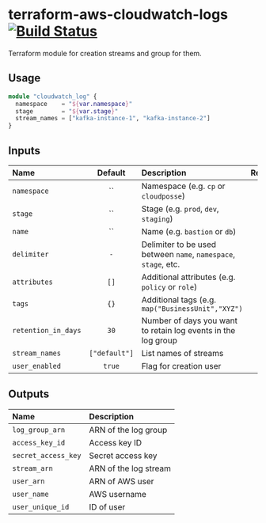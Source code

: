 # terraform-aws-cloudwatch-logs [![Build Status](https://travis-ci.org/cloudposse/terraform-aws-cloudwatch-logs.svg)](https://travis-ci.org/cloudposse/terraform-aws-cloudwatch-logs)

Terraform module for creation streams and group for them.

## Usage

```terraform
module "cloudwatch_log" {
  namespace    = "${var.namespace}"
  stage        = "${var.stage}"
  stream_names = ["kafka-instance-1", "kafka-instance-2"]
}
```

## Inputs

| Name                |    Default    | Description                                                     | Required |
|:--------------------|:-------------:|:----------------------------------------------------------------|:--------:|
| `namespace`         |      ``       | Namespace (e.g. `cp` or `cloudposse`)                           |   Yes    |
| `stage`             |      ``       | Stage (e.g. `prod`, `dev`, `staging`)                           |   Yes    |
| `name`              |      ``       | Name  (e.g. `bastion` or `db`)                                  |    No    |
| `delimiter`         |      `-`      | Delimiter to be used between `name`, `namespace`, `stage`, etc. |    No    |
| `attributes`        |     `[]`      | Additional attributes (e.g. `policy` or `role`)                 |    No    |
| `tags`              |     `{}`      | Additional tags  (e.g. `map("BusinessUnit","XYZ")`              |    No    |
| `retention_in_days` |     `30`      | Number of days you want to retain log events in the log group   |    No    |
| `stream_names`      | `["default"]` | List names of streams                                           |    No    |
| `user_enabled`      |    `true`     | Flag for creation user                                          |    No    |


## Outputs

| Name                | Description           |
|:--------------------|:----------------------|
| `log_group_arn`     | ARN of the log group  |
| `access_key_id`     | Access key ID         |
| `secret_access_key` | Secret access key     |
| `stream_arn`        | ARN of the log stream |
| `user_arn`          | ARN of AWS user       |
| `user_name`         | AWS username          |
| `user_unique_id`    | ID of user            |

